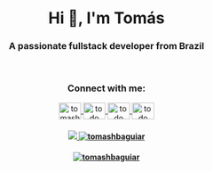 <body>
	<header>
		<h1 align="center">Hi 👋, I'm Tomás</h1>
		<h3 align="center">A passionate fullstack developer from Brazil</h3>
	</header>
	<main>
		<section>
			<h3 align="center">Connect with me:</h3>
			<p align="center">
				<a href="https://linkedin.com/in/tomashbaguiar" target="blank">
					<img align="center" src="https://raw.githubusercontent.com/rahuldkjain/github-profile-readme-generator/master/src/images/icons/Social/linked-in-alt.svg" alt="tomashbaguiar" height="30" width="40" />
				</a>
				<a href="https://stackoverflow.com/users/20511280/insanetts" target="blank">
					<img align="center" src="https://raw.githubusercontent.com/rahuldkjain/github-profile-readme-generator/master/src/images/icons/Social/stack-overflow.svg" alt="todo" height="30" width="40" />
				</a>
				<a href="https://www.hackerrank.com/tomashbaguiar" target="blank">
					<img align="center" src="https://raw.githubusercontent.com/rahuldkjain/github-profile-readme-generator/master/src/images/icons/Social/hackerrank.svg" alt="todo" height="30" width="40" />
				</a>
				<a href="https://www.leetcode.com/tomashbaguiar" target="blank">
					<img align="center" src="https://raw.githubusercontent.com/rahuldkjain/github-profile-readme-generator/master/src/images/icons/Social/leet-code.svg" alt="todo" height="30" width="40" />
				</a>
			</p>
			<h4 align="center">
				<p align="center">
					<a href="https://github.com/anuraghazra/github-readme-stats">
						<img heigth="50%" src="https://github-readme-stats.vercel.app/api/top-langs/?username=tomashbaguiar&hide_border=true&layout=compact&langs_count=8&theme=transparent"/>
					</a>
					<a href="https://github.com/denvercoder1/github-readme-streak-stats">
						<img src="https://github-readme-streak-stats.herokuapp.com/?user=tomashbaguiar&theme=transparent&hide_border=true" alt="tomashbaguiar" />
					</a>
				</p>
			</h4>
			<h4 align="center">
				<p align="center">
					<a href="https://github.com/ryo-ma/github-profile-trophy">
						<img src="https://github-profile-trophy.vercel.app/?username=tomashbaguiar&margin-w=5&theme=discord&no-bg=true&no-frame=true&column=-1" alt="tomashbaguiar" />
					</a>
				</p>
			</h4>
		</section>
	</main>
</body>

